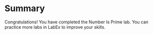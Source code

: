 # Summary

Congratulations! You have completed the Number Is Prime lab. You can practice more labs in LabEx to improve your skills.
